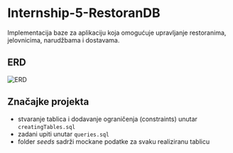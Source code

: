 # Internship-5-RestoranDB

Implementacija baze za aplikaciju koja omogućuje upravljanje restoranima, jelovnicima, narudžbama i dostavama.

## ERD

![ERD](image.png)

## Značajke projekta

- stvaranje tablica i dodavanje ograničenja (constraints) unutar `creatingTables.sql`
- zadani upiti unutar `queries.sql`
- folder _seeds_ sadrži mockane podatke za svaku realiziranu tablicu
